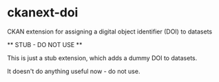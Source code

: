 ckanext-doi
===========

CKAN extension for assigning a digital object identifier (DOI) to datasets

** STUB - DO NOT USE **

This is just a stub extension, which adds a dummy DOI to datasets.

It doesn't do anything useful now - do not use.
